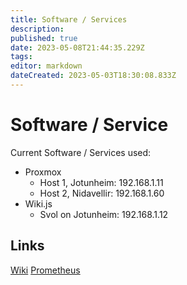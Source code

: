 ```yaml
---
title: Software / Services
description: 
published: true
date: 2023-05-08T21:44:35.229Z
tags: 
editor: markdown
dateCreated: 2023-05-03T18:30:08.833Z
---
```


# Software / Service
Current Software / Services used:

* Proxmox
	* Host 1, Jotunheim: 192.168.1.11
	* Host 2, Nidavellir: 192.168.1.60
* Wiki.js
	* Svol on Jotunheim: 192.168.1.12


## Links
[Wiki](/setup/software/wikijs)
[Prometheus](/setup/software/prometheus)